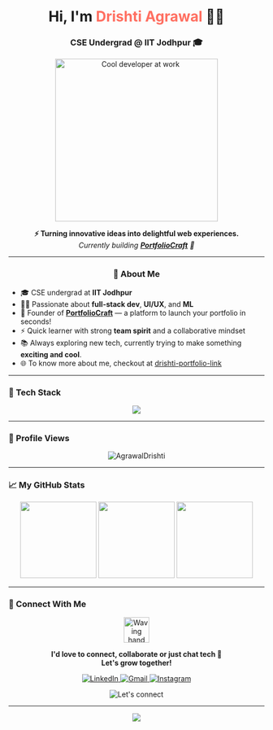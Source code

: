 <!-- Top banner -->
<!-- Typing Animation Header -->
<!-- 🔥 Banner: Greeting + Role -->
<h1 align="center">
  Hi, I'm <span style="color:#FF6F61">Drishti Agrawal</span> 👩‍💻
</h1>

<h3 align="center">
  CSE Undergrad @ IIT Jodhpur 🎓<br/>
</h3>

<!-- 🧠 Cool Developer-Themed Visual Hook -->
<p align="center">
  <img src="https://media.giphy.com/media/L1R1tvI9svkIWwpVYr/giphy.gif" width="320" alt="Cool developer at work" />
</p>

<!-- 💬 Tagline -->
<p align="center">
  <b>⚡ Turning innovative ideas into delightful web experiences.</b><br/>
  <i>Currently building <a href="https://portfolio-craft.tech" target="_blank"><b>PortfolioCraft</b></a> 💼</i>
</p>

---

<h3 align="center">💫 About Me</h3>

- 🎓 CSE undergrad at **IIT Jodhpur**
- 👩‍💻 Passionate about **full-stack dev**, **UI/UX**, and **ML**
- 🚀 Founder of **[PortfolioCraft](https://portfolio-craft.tech)** — a platform to launch your portfolio in seconds!
- ⚡ Quick learner with strong **team spirit** and a collaborative mindset
- 📚 Always exploring new tech, currently trying to make something **exciting and cool**.
- 🌐 To know more about me, checkout at [drishti-portfolio-link](https://agrawaldrishti.github.io/DrishtiAgrawal_Portfolio/)
---

### 🧩 Tech Stack

<p align="center">
  <img src="https://skillicons.dev/icons?i=cpp,python,html,css,js,react,nodejs,flutter,dart,firebase,mysql,mongodb,docker,vscode,androidstudio" />
</p>

---

### 👀 Profile Views

<p align="center">
  <img src="https://komarev.com/ghpvc/?username=AgrawalDrishti&label=Profile+Views&color=FF6F61&style=flat" alt="AgrawalDrishti" />
</p>

---

### 📈 My GitHub Stats

<p align="center">
  <img src="https://github-readme-streak-stats.herokuapp.com/?user=AgrawalDrishti&theme=dracula" height="150"/>
  <img src="https://github-readme-stats.vercel.app/api?username=AgrawalDrishti&show_icons=true&theme=dracula&include_all_commits=true&count_private=true" height="150"/>
  <img src="https://github-readme-stats.vercel.app/api/top-langs/?username=AgrawalDrishti&layout=compact&theme=dracula" height="150"/>
</p>

---

### 🤝 Connect With Me

<p align="center"> <img src="https://media.giphy.com/media/hvRJCLFzcasrR4ia7z/giphy.gif" width="50" alt="Waving hand" /> </p> <p align="center"><b>I'd love to connect, collaborate or just chat tech 🚀<br>Let's grow together!</b></p> <p align="center"> 
  <a href="https://www.linkedin.com/in/drishti-agrawal-a6b977229/" target="_blank"> <img src="https://img.shields.io/badge/LinkedIn-%230077B5?style=for-the-badge&logo=linkedin&logoColor=white" alt="LinkedIn"/> </a>
  <a href="mailto:agrawal.24@iitj.ac.in" target="_blank"> <img src="https://img.shields.io/badge/Gmail-%23D14836?style=for-the-badge&logo=gmail&logoColor=white" alt="Gmail"/> </a>
  <a href="https://www.instagram.com/drishti_2904/" target="_blank"> <img src="https://img.shields.io/badge/Instagram-%23E4405F?style=for-the-badge&logo=instagram&logoColor=white" alt="Instagram"/> </a> 
</p> <p align="center"> <img src="https://readme-typing-svg.demolab.com?font=Fira+Code&duration=3000&pause=1000&color=FF6F61&center=true&vCenter=true&width=500&lines=Let's+Build+Something+Awesome+Together!" alt="Let's connect" /> </p>

---

<p align="center">
  <img src="https://capsule-render.vercel.app/api?type=waving&color=FF6F61&height=100&section=footer"/>
</p>
